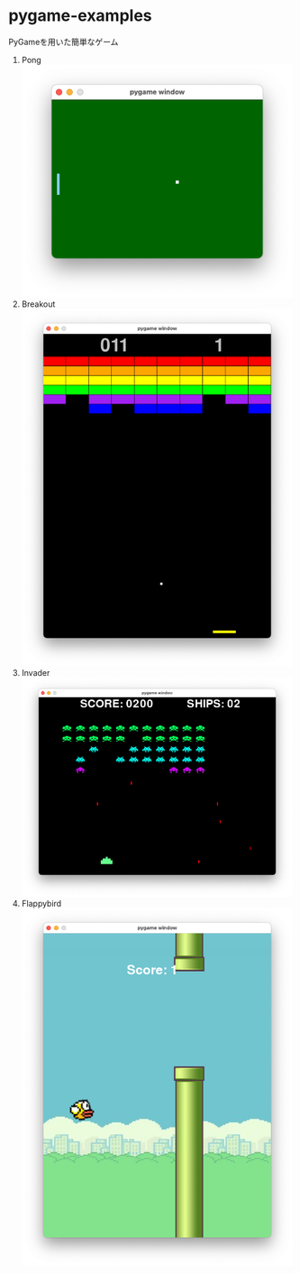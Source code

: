# pygame-examples
PyGameを用いた簡単なゲーム


1. Pong
![screenshot](screenshot/pong.png)
1. Breakout
![screenshot](screenshot/breakout.png)
1. Invader
![screenshot](screenshot/invader.png)
1. Flappybird
![screenshot](screenshot/flappybird.png)
